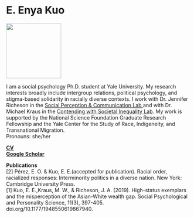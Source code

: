 <h1>E. Enya Kuo</h1>

<img src="https://scholar.googleusercontent.com/citations?view_op=medium_photo&user=whztlp8AAAAJ&citpid=2" width="150">

<p>I am a social psychology Ph.D. student at Yale University. My research interests broadly include intergroup relations, political psychology, and stigma-based solidarity in racially diverse contexts. I work with Dr.  Jennifer Richeson in the <a href="https://spcl.yale.edu/">Social Perception & Communication Lab </a> and with Dr. Michael Kraus in the <a href="https://www.csinequality.com/">Contending with Societal Inequality Lab</a>. My work is supported by the National Science Foundation Graduate Research Fellowship and the Yale Center for the Study of Race, Indigeneity, and Transnational Migration.<br>
Pronouns: she/her</p>

<b><a href="https://app.box.com/s/hhpgcxiuxolhjeoso5pp7jitq80bmk6f">CV</a></b>
<br>
<b><a href="https://scholar.google.com/citations?user=whztlp8AAAAJ&hl=en&oi=ao">Google Scholar</a></b>

<p>
<b>Publications</b> 
<br>
[2] Pérez, E. O. & Kuo, E. E.(accepted for publication). Racial order, racialized responses: Interminority politics in a diverse nation. New York: Cambridge University Press.
<br>
[1] Kuo, E. E.,Kraus, M. W., & Richeson, J. A. (2019). High-status exemplars and the misperception of the Asian-White wealth gap. Social Psychological and Personality Science, 11(3), 397-405. doi.org/10.1177/1948550619867940.
</p>
